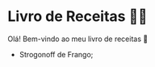 # Livro de Receitas :man_cook:

Olá! Bem-vindo ao meu livro de receitas :wave:

- Strogonoff  de Frango;